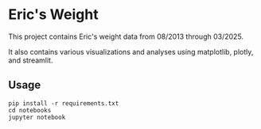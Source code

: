 # Eric's Weight
This project contains Eric's weight data from 08/2013 through 03/2025.

It also contains various visualizations and analyses using matplotlib,
plotly, and streamlit.


## Usage
```
pip install -r requirements.txt
cd notebooks
jupyter notebook
```